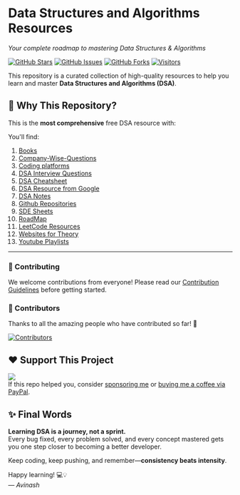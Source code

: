#  Data Structures and Algorithms Resources


*Your complete roadmap to mastering Data Structures & Algorithms*

[![GitHub Stars](https://img.shields.io/github/stars/avinash201199/Awesome-DSA-Resource?style=flat-square)](https://github.com/avinash201199/Awesome-DSA-Resource/stargazers)
[![GitHub Issues](https://img.shields.io/github/issues/avinash201199/Awesome-DSA-Resource?style=flat-square)](https://github.com/avinash201199/Awesome-DSA-Resource/issues)
[![GitHub Forks](https://img.shields.io/github/forks/avinash201199/Awesome-DSA-Resource?style=flat-square)](https://github.com/avinash201199/Awesome-DSA-Resource/network/members)
[![Visitors](https://visitor-badge.laobi.icu/badge?page_id=avinash201199.Awesome-DSA-Resources)](https://github.com/avinash201199/Awesome-DSA-Resources)


This repository is a curated collection of high-quality resources to help you learn and master **Data Structures and Algorithms (DSA)**.

## 📌 Why This Repository?

This is the **most comprehensive** free DSA resource with:

You'll find:

1. [Books](https://github.com/avinash201199/DSA-Resources/tree/main/Books)<br />
2. [Company-Wise-Questions](https://github.com/avinash201199/Awesome-DSA-Resource/tree/main/Company-Wise-Questions)<br />
3. [Coding platforms](https://github.com/avinash201199/DSA-Resources/tree/main/Top-Coding-Platforms)<br />
4. [DSA Interview Questions](https://github.com/avinash201199/DSA-Resources/tree/main/DSA-Interview-Questions)<br />
5. [DSA Cheatsheet](https://github.com/avinash201199/Awesome-DSA-Resource/tree/main/DSA-Cheatsheet)<br />
6. [DSA Resource from Google](https://techdevguide.withgoogle.com/paths/data-structures-and-algorithms/)<br />
7. [DSA Notes](https://github.com/avinash201199/DSA-Resources/tree/main/Notes)<br />
8. [Github Repositories](https://github.com/avinash201199/Awesome-DSA-Resource/tree/main/Top-GitHub-Repositories-for-DSA)
9. [SDE Sheets](https://github.com/avinash201199/DSA-Resources/tree/main/Best%20DSA%20Sheets)<br />
10. [RoadMap](https://www.lets-code.co.in/articles/dsa/)<br />
11. [LeetCode Resources](https://github.com/avinash201199/Awesome-DSA-Resource/tree/main/Leetcode-Resources)<br />
12. [Websites for Theory](https://github.com/avinash201199/DSA-Resources/tree/main/Websites)<br />
13. [Youtube Playlists](https://github.com/avinash201199/DSA-Resources/tree/main/Youtube%20Playlists)<br />



<hr>

### 🤝 Contributing

We welcome contributions from everyone! Please read our [Contribution Guidelines](CONTRIBUTING.md) before getting started.

### 🙌 Contributors

Thanks to all the amazing people who have contributed so far! 🙌

[![Contributors](https://contrib.rocks/image?repo=avinash201199/Awesome-DSA-Resource)](https://github.com/avinash201199/Awesome-DSA-Resource/graphs/contributors)


## ❤️ Support This Project

[![](https://img.shields.io/static/v1?label=Sponsor-ME&message=%E2%9D%A4&logo=GitHub&color=%23fe8e86)](https://github.com/sponsors/avinash201199)  
If this repo helped you, consider [sponsoring me](https://github.com/sponsors/avinash201199) or [buying me a coffee via PayPal](https://paypal.me/Avinash425).

## ✨ Final Words

**Learning DSA is a journey, not a sprint.**  
Every bug fixed, every problem solved, and every concept mastered gets you one step closer to becoming a better developer.


Keep coding, keep pushing, and remember—**consistency beats intensity**.

Happy learning! 💻💡  
*— Avinash*
